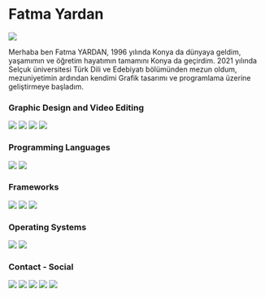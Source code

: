 # Fatma Yardan

![](https://user-images.githubusercontent.com/90905334/154847401-dfa8a91a-f21e-4f05-893e-67ac9e567d0b.png)

Merhaba ben Fatma YARDAN, 1996 yılında Konya da dünyaya geldim, yaşamımın ve öğretim hayatımın tamamını Konya da geçirdim. 2021 yılında Selçuk üniversitesi Türk Dili ve Edebiyatı bölümünden mezun oldum, mezuniyetimin ardından kendimi Grafik tasarımı ve programlama üzerine geliştirmeye başladım.  


### Graphic Design and Video Editing

![](https://img.shields.io/badge/Adobe%20Photoshop-31A8FF?style=for-the-badge&logo=Adobe%20Photoshop&logoColor=black)
 ![](https://img.shields.io/badge/Adobe%20after%20affects-CF96FD?style=for-the-badge&logo=Adobe%20after%20effects&logoColor=393665) ![](https://img.shields.io/badge/Adobe%20Illustrator-FF9A00?style=for-the-badge&logo=adobe%20illustrator&logoColor=white) ![](https://img.shields.io/badge/Adobe%20Lightroom-31A8FF?style=for-the-badge&logo=Adobe%20Lightroom&logoColor=white)


### Programming Languages

[![](https://img.shields.io/badge/Python-3776AB?style=for-the-badge&logo=python&logoColor=white)](https://www.python.org/) [![](https://img.shields.io/badge/Dart-0175C2?style=for-the-badge&logo=dart&logoColor=white)](https://dart.dev/)


### Frameworks

[![](https://img.shields.io/badge/Flutter-02569B?style=for-the-badge&logo=flutter&logoColor=white)](https://flutter.dev/) [![](https://img.shields.io/badge/Flask-000000?style=for-the-badge&logo=flask&logoColor=white)](https://flask.palletsprojects.com/) [![](https://img.shields.io/badge/SQLite-07405E?style=for-the-badge&logo=sqlite&logoColor=white)](https://www.sqlite.org/)


### Operating Systems

[![](https://img.shields.io/badge/Windows-0078D6?style=for-the-badge&logo=windows&logoColor=white)](https://www.microsoft.com/tr-tr/windows) [![](https://img.shields.io/badge/Android-3DDC84?style=for-the-badge&logo=android&logoColor=white)](https://www.android.com)


### Contact - Social

[![](https://img.shields.io/badge/Gmail-D14836?style=for-the-badge&logo=gmail&logoColor=white)](mailto:Yardan37@gmail.com) [![](https://img.shields.io/badge/LinkedIn-0077B5?style=for-the-badge&logo=linkedin&logoColor=white)](https://www.linkedin.com/in/fatma-yardan-040063221) [![](https://img.shields.io/badge/GitHub-100000?style=for-the-badge&logo=github&logoColor=white)](https://github.com/fatmayardan) [![](https://img.shields.io/badge/Instagram-E4405F?style=for-the-badge&logo=instagram&logoColor=white)](https://www.instagram.com/yardanfatma/) [![](https://img.shields.io/badge/Spotify-1ED760?&style=for-the-badge&logo=spotify&logoColor=white)](https://open.spotify.com/user/2tboa3tcqjvs8y11k01sxuina?si=xsCpoM63QxKdyB3BKkVCyQ&utm_source=copy-link&dl_branch=1)


